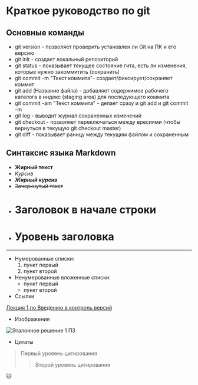 # Краткое руководство по git
## Основные команды
* git version - позволяет проверить установлен ли Git на ПК и его версию
* git init - создает локальный репозиторий
* git status - показывает текущее состояние гита, есть ли изменения, которые нужно закоммитить (сохранить)
* git commit -m "Текст коммита"- создает/фиксирует/сохраняет коммит
* git add (Название файла) - добавляет содержимое рабочего каталога в индекс (staging area) для последующего коммита 
* git commit -am "Текст коммита" - делает сразу и git add и git commit -m
* git log - выводит журнал сохраненных изменений
* git checkout - позволяет переключаться между вресиями (чтобы вернуться в текущую git checkout master)
* git diff - показывает раницу между текущим файлом и сохраненным
## Синтаксис языка Markdown
* **Жирный текст**
* *Курсив*
* ***Жирный курсив***
* ~~Зачеркнутый текст~~
* # Заголовок в начале строки
* # Уровень заголовка
***
* Нумерованные списки:
  1. пункт первый
  2. пункт второй
* Ненумерованные вложенные списки:
  - пункт первый
  - пункт второй
* Ссылки

[Лекция 1 по Введению в контроль версий](https://gb.ru/lessons/331650)

* Изображения

![Эталонное решение 1 ПЗ](https://gbcdn.mrgcdn.ru/uploads/asset/5254143/attachment/cde763afae13a48c50813429c9df17e4.png)

* Цитаты
> Первый уровень цитирования
>> Второй уровень цитирования

🐱